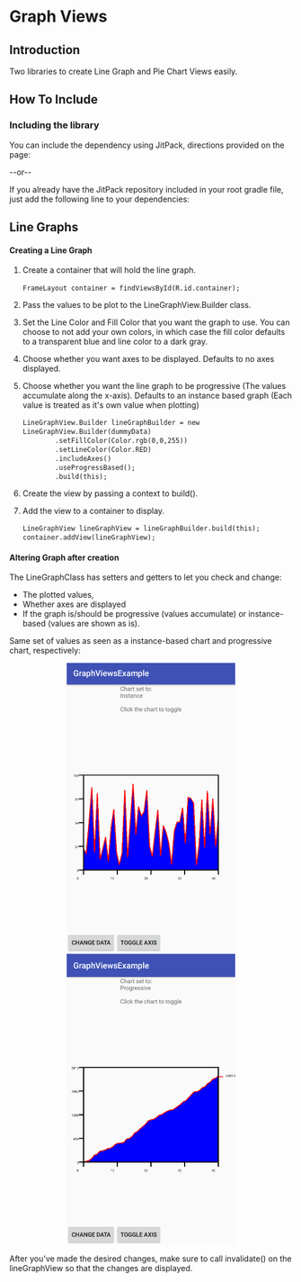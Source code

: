 # Graph Views

## Introduction

Two libraries to create Line Graph and Pie Chart Views easily.

## How To Include

### Including the library
You can include the dependency using JitPack, directions provided on the page:


--or--

If you already have the JitPack repository included in your root gradle file, just add the following line to your dependencies:


## Line Graphs


#### Creating a Line Graph

1. Create a container that will hold the line graph. 

    `FrameLayout container = findViewsById(R.id.container);`

2. Pass the values to be plot to the LineGraphView.Builder class. 
3. Set the Line Color and Fill Color that you want the graph to use. You can choose to not add your own colors, in which case the fill color defaults to a transparent blue and line color to a dark gray.
4. Choose whether you want axes to be displayed. Defaults to no axes displayed.
5. Choose whether you want the line graph to be progressive (The values accumulate along the x-axis). Defaults to an instance based graph (Each value is treated as it's own value when plotting)

    ```
    LineGraphView.Builder lineGraphBuilder = new LineGraphView.Builder(dummyData)
            .setFillColor(Color.rgb(0,0,255))
            .setLineColor(Color.RED)
            .includeAxes()
            .useProgressBased();
            .build(this);
    ```

6. Create the view by passing a context to build().
7. Add the view to a container to display.
    
    ```
    LineGraphView lineGraphView = lineGraphBuilder.build(this);
    container.addView(lineGraphView);
    ````
        
#### Altering Graph after creation

The LineGraphClass has setters and getters to let you check and change:
 + The plotted values,
 + Whether axes are displayed
 + If the graph is/should be progressive (values accumulate) or instance-based (values are shown as is).
 
Same set of values as seen as a instance-based chart and progressive chart, respectively:

<p align="center">
  <img src="https://github.com/NikShuvalov/Shoe-Olive-Graphs/blob/master/instance_line.png" width="300">
  <img src="https://github.com/NikShuvalov/Shoe-Olive-Graphs/blob/master/progressive_line.png" width="300">
</p>


After you've made the desired changes, make sure to call invalidate() on the lineGraphView so that the changes are displayed.
